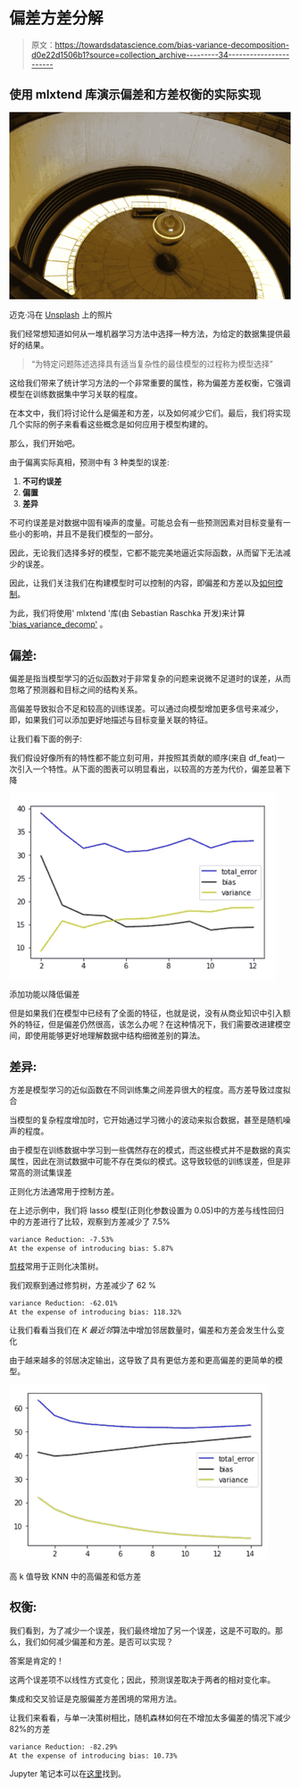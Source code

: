 # 偏差方差分解

> 原文：<https://towardsdatascience.com/bias-variance-decomposition-d0e22d1506b1?source=collection_archive---------34----------------------->

## 使用 mlxtend 库演示偏差和方差权衡的实际实现

![](img/cf77ba4a05dcdb222d49726840cdf3db.png)

迈克·冯在 [Unsplash](https://unsplash.com/photos/RvM_tS_C7sE) 上的照片

我们经常想知道如何从一堆机器学习方法中选择一种方法，为给定的数据集提供最好的结果。

> “为特定问题陈述选择具有适当复杂性的最佳模型的过程称为模型选择”

这给我们带来了统计学习方法的一个非常重要的属性，称为偏差方差权衡，它强调模型在训练数据集中学习关联的程度。

在本文中，我们将讨论什么是偏差和方差，以及如何减少它们。最后，我们将实现几个实际的例子来看看这些概念是如何应用于模型构建的。

那么，我们开始吧。

由于偏离实际真相，预测中有 3 种类型的误差:

1.  **不可约误差**
2.  **偏置**
3.  **差异**

不可约误差是对数据中固有噪声的度量。可能总会有一些预测因素对目标变量有一些小的影响，并且不是我们模型的一部分。

因此，无论我们选择多好的模型，它都不能完美地逼近实际函数，从而留下无法减少的误差。

因此，让我们关注我们在构建模型时可以控制的内容，即偏差和方差以及[如何控制](https://en.wikipedia.org/wiki/Bias%E2%80%93variance_tradeoff)。

为此，我们将使用' mlxtend '库(由 Sebastian Raschka 开发)来计算 ['bias_variance_decomp'](http://rasbt.github.io/mlxtend/user_guide/evaluate/bias_variance_decomp/) 。

## **偏差:**

偏差是指当模型学习的近似函数对于非常复杂的问题来说微不足道时的误差，从而忽略了预测器和目标之间的结构关系。

高偏差导致拟合不足和较高的训练误差。可以通过向模型增加更多信号来减少，即，如果我们可以添加更好地描述与目标变量关联的特征。

让我们看下面的例子:

我们假设好像所有的特性都不能立刻可用，并按照其贡献的顺序(来自 df_feat)一次引入一个特性。从下面的图表可以明显看出，以较高的方差为代价，偏差显著下降

![](img/8867da7af5ce29b0eb9be4dc2a7068dc.png)

添加功能以降低偏差

但是如果我们在模型中已经有了全面的特征，也就是说，没有从商业知识中引入额外的特征，但是偏差仍然很高，该怎么办呢？在这种情况下，我们需要改进建模空间，即使用能够更好地理解数据中结构细微差别的算法。

## **差异:**

方差是模型学习的近似函数在不同训练集之间差异很大的程度。高方差导致过度拟合

当模型的复杂程度增加时，它开始通过学习微小的波动来拟合数据，甚至是随机噪声的程度。

由于模型在训练数据中学习到一些偶然存在的模式，而这些模式并不是数据的真实属性，因此在测试数据中可能不存在类似的模式。这导致较低的训练误差，但是非常高的测试集误差

正则化方法通常用于控制方差。

在上述示例中，我们将 lasso 模型(正则化参数设置为 0.05)中的方差与线性回归中的方差进行了比较，观察到方差减少了 7.5%

```
variance Reduction: -7.53%
At the expense of introducing bias: 5.87%
```

[剪枝](https://en.wikipedia.org/wiki/Decision_tree_pruning#:~:text=Pruning%20is%20a%20technique%20in,by%20the%20reduction%20of%20overfitting.)常用于正则化决策树。

我们观察到通过修剪树，方差减少了 62 %

```
variance Reduction: -62.01%
At the expense of introducing bias: 118.32%
```

让我们看看当我们在 *K 最近邻*算法中增加邻居数量时，偏差和方差会发生什么变化

由于越来越多的邻居决定输出，这导致了具有更低方差和更高偏差的更简单的模型。

![](img/646505434e62ddde992a531bd2821538.png)

高 k 值导致 KNN 中的高偏差和低方差

## **权衡:**

我们看到，为了减少一个误差，我们最终增加了另一个误差，这是不可取的。那么，我们如何减少偏差和方差。是否可以实现？

答案是肯定的！

这两个误差项不以线性方式变化；因此，预测误差取决于两者的相对变化率。

集成和交叉验证是克服偏差方差困境的常用方法。

让我们来看看，与单一决策树相比，随机森林如何在不增加太多偏差的情况下减少 82%的方差

```
variance Reduction: -82.29%
At the expense of introducing bias: 10.73%
```

Jupyter 笔记本可以在[这里](https://github.com/vidhi-am/bias-variance-trade-off/blob/master/Bias%20Variance_decomp.ipynb)找到。